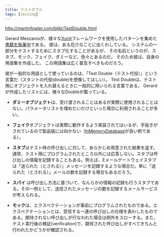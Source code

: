 ```yaml
---
title: テストダブル
tags: [testing]
---
```


http://martinfowler.com/bliki/TestDouble.html





Gerard Meszarosが、様々な[Xunit](http://martinfowler.com/bliki/Xunit.html)フレームワークを使用したパターンを集めた[書籍を執筆中](http://tap.testautomationpatterns.com:8080/Book%20Outline.html)である。
彼は、ある厄介なことに出くわしている。
システムの一部分をテストするためにスタブ化することがあるが、
その名前というのが、スタブ、モック、フェイク、ダミーなど、色々とあるのだ。
そのため彼は、自身の用語集を作成した。
この用語集は広く普及すべきものだろう。



彼が一般的な用語として使っているのは、「Test Double（テスト代役）」という言葉だ（スタントの代役(double)を想像してほしい）。
Test Doubleは、テスト用にオブジェクトを入れ替えるときに一般的に用いられる言葉である。
Gerardが作成したリストには、様々なDoubleが載っている。


* **ダミーオブジェクト**は、受け渡されることはあるが実際に使用されることはない。パラメータリストを埋めたいだけといった場合に利用されることが多い。 

* **フェイク**オブジェクトは実際に動作するよう実装されてはいるが、手抜きがされているので製品版には向かない（[InMemoryDatabase](/InMemoryDatabase)が良い例である）。 

* **スタブ**はテスト時の呼び出しに対して、あらかじめ用意された結果を返す。通常、テスト用にプログラムされたところ以外には応答しない。スタブは呼び出しの情報を記録することもある。例えば、Eメールゲートウェイスタブは「送られた（とされる）」メッセージを記録するような場合だ。単に「送られた（とされる）」メールの数を記録する場合もあるだろう。

* **スパイ** は呼び出し方法に基づいて、なんらかの情報の記録も行うスタブである。その一例として、送信されたメッセージの数を記録するメールサービスが考えられる。

* **モック**は、エクスペクテーションが事前にプログラムされたものである。エクスペクテーションとは、受信する一連の呼び出しの仕様を表わしたものである。期待されない呼び出しが行なわれた場合は例外をスローする。また、テスト実行後の検証(verification)で、期待された呼び出しがすべてきちんと行われたかどうかが確認される。 

 
